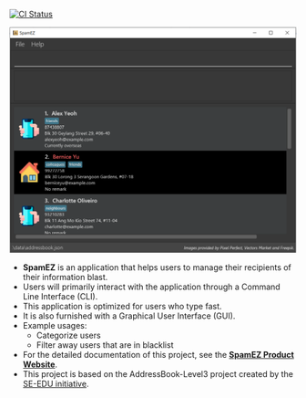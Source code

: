 [![CI Status](https://github.com/AY2021S2-CS2103-T16-1/tp/workflows/Java%20CI/badge.svg)](https://github.com/se-edu/addressbook-level3/actions)

![Ui](docs/images/Ui.png)


* **SpamEZ** is an application that helps users to manage their recipients of their information blast.
* Users will primarily interact with the application through a Command Line Interface (CLI).
* This application is optimized for users who type fast.
* It is also furnished with a Graphical User Interface (GUI).
* Example usages:
  * Categorize users
  * Filter away users that are in blacklist
* For the detailed documentation of this project, see the **[SpamEZ Product Website](https://ay2021s2-cs2103-t16-1.github.io/tp/)**.
* This project is based on the AddressBook-Level3 project created by the [SE-EDU initiative](https://se-education.org).

